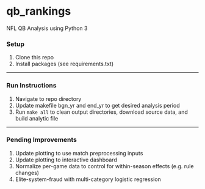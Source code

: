 # qb_rankings
NFL QB Analysis using Python 3

### Setup
1. Clone this repo
2. Install packages (see requirements.txt)
---

### Run Instructions
1. Navigate to repo directory
2. Update makefile bgn_yr and end_yr to get desired analysis period
3. Run ```make all``` to clean output directories, download source data, and build analytic file
---

### Pending Improvements
1. Update plotting to use match preprocessing inputs
2. Update plotting to interactive dashboard
3. Normalize per-game data to control for within-season effects (e.g. rule changes)
4. Elite-system-fraud with multi-category logistic regression

